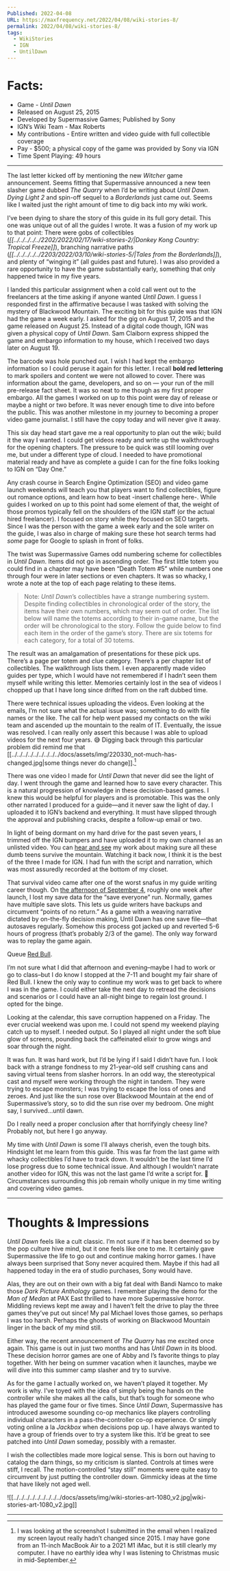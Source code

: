 ```yaml
---
Published: 2022-04-08
URL: https://maxfrequency.net/2022/04/08/wiki-stories-8/
permalink: 2022/04/08/wiki-stories-8/
tags:
  - WikiStories
  - IGN
  - UntilDawn
---
```

# Facts:

- Game - *Until Dawn*
- Released on August 25, 2015
- Developed by Supermassive Games; Published by Sony
- IGN’s Wiki Team - Max Roberts
- My contributions - Entire written and video guide with full collectible coverage
- Pay - $500; a physical copy of the game was provided by Sony via IGN
- Time Spent Playing: 49 hours

---

The last letter kicked off by mentioning the new *Witcher* game announcement. Seems fitting that Supermassive announced a new teen slasher game dubbed *The Quarry* when I’d be writing about *Until Dawn*. *Dying Light 2* and spin-off sequel to a *Borderlands* just came out. Seems like I waited just the right amount of time to dig back into my wiki work.

I’ve been dying to share the story of this guide in its full gory detail. This one was unique out of all the guides I wrote. It was a fusion of my work up to that point: There were gobs of collectibles (*[[../../../../../2202/2022/02/17/wiki-stories-2/|Donkey Kong Country: Tropical Freeze]]*), branching narrative paths (*[[../../../../../2203/2022/03/10/wiki-stories-5/|Tales from the Borderlands]]*), and plenty of “winging it” (all guides past and future). I was also provided a rare opportunity to have the game substantially early, something that only happened twice in my five years.

I landed this particular assignment when a cold call went out to the freelancers at the time asking if anyone wanted *Until Dawn*. I guess I responded first in the affirmative because I was tasked with solving the mystery of Blackwood Mountain. The exciting bit for this guide was that IGN had the game a week early. I asked for the gig on August 17, 2015 and the game released on August 25. Instead of a digital code though, IGN was given a physical copy of *Until Dawn*. Sam Claiborn express shipped the game and embargo information to my house, which I received two days later on August 19.

The barcode was hole punched out. I wish I had kept the embargo information so I could peruse it again for this letter. I recall **bold red lettering** to mark spoilers and content we were not allowed to cover. There was information about the game, developers, and so on — your run of the mill pre-release fact sheet. It was so neat to me though as my first proper embargo. All the games I worked on up to this point were day of release or maybe a night or two before. It was never enough time to dive into before the public. This was another milestone in my journey to becoming a proper video game journalist. I still have the copy today and will never give it away.

This six day head start gave me a real opportunity to plan out the wiki; build it the way I wanted. I could get videos ready and write up the walkthroughs for the opening chapters. The pressure to be quick was still looming over me, but under a different type of cloud. I needed to have promotional material ready and have as complete a guide I can for the fine folks looking to IGN on “Day One.”

Any crash course in Search Engine Optimization (SEO) and video game launch weekends will teach you that players want to find collectibles, figure out romance options, and learn how to beat -insert challenge here-. While guides I worked on up to this point had some element of that, the weight of those promos typically fell on the shoulders of the IGN staff (or the actual hired freelancer). I focused on story while they focused on SEO targets. Since I was the person with the game a week early and the sole writer on the guide, I was also in charge of making sure these hot search terms had *some* page for Google to splash in front of folks.

The twist was Supermassive Games odd numbering scheme for collectibles in *Until Dawn*. Items did not go in ascending order. The first little totem you could find in a chapter may have been “Death Totem #5” while numbers one through four were in later sections or even chapters. It was so whacky, I wrote a note at the top of each page relating to these items.

> Note: *Until Dawn*’s collectibles have a strange numbering system. Despite finding collectibles in chronological order of the story, the items have their own numbers, which may seem out of order. The list below will name the totems according to their in-game name, but the order will be chronological to the story. Follow the guide below to find each item in the order of the game’s story. There are six totems for each category, for a total of 30 totems.

The result was an amalgamation of presentations for these pick ups. There’s a page per totem and clue category. There’s a per chapter list of collectibles. The walkthrough lists them. I even apparently made video guides per type, which I would have not remembered if I hadn’t seen them myself while writing this letter. Memories certainly lost in the sea of videos I chopped up that I have long since drifted from on the raft dubbed time.

There were technical issues uploading the videos. Even looking at the emails, I’m not sure what the actual issue was; something to do with file names or the like. The call for help went passed my contacts on the wiki team and ascended up the mountain to the realm of IT. Eventually, the issue was resolved. I can really only assert this because I was able to upload videos for the next four years. 😅 Digging back through this particular problem did remind me that [[../../../../../../../../../docs/assets/img/220330_not-much-has-changed.jpg|some things never do change]].[^1]

There was one video I made for *Until Dawn* that never did see the light of day. I went through the game and learned how to save every character. This is a natural progression of knowledge in these decision-based games. I knew this would be helpful for players and is promotable. This was the only other narrated I produced for a guide—and it never saw the light of day. I uploaded it to IGN’s backend and everything. It must have slipped through the approval and publishing cracks, despite a follow-up email or two.

In light of being dormant on my hard drive for the past seven years, I trimmed off the IGN bumpers and have uploaded it to my own channel as an unlisted video. You can [hear and see](https://youtu.be/oro9dFslSkw) my work about making sure all these dumb teens survive the mountain. Watching it back now, I think it is the best of the three I made for IGN. I had fun with the script and narration, which was most assuredly recorded at the bottom of my closet.

That survival video came after one of the worst snafus in my guide writing career though. On [the afternoon of September 4](https://twitter.com/MaxRoberts143/status/639863186850770944), roughly one week after launch, I lost my save data for the “save everyone” run. Normally, games have multiple save slots. This lets us guide writers have backups and circumvent “points of no return.” As a game with a weaving narrative dictated by on-the-fly decision making, Until Dawn has one save file—that autosaves regularly. Somehow this process got jacked up and reverted 5-6 hours of progress (that’s probably 2/3 of the game). The only way forward was to replay the game again.

Queue [Red Bull](https://www.redbull.com/us-en/abu-dhabi-f1-grand-prix-2021-race-report).

I’m not sure what I did that afternoon and evening–maybe I had to work or go to class–but I do know I stopped at the 7-11 and bought my fair share of Red Bull. I knew the only way to continue my work was to get back to where I was in the game. I could either take the next day to retread the decisions and scenarios or I could have an all-night binge to regain lost ground. I opted for the binge.

Looking at the calendar, this save corruption happened on a Friday. The ever crucial weekend was upon me. I could not spend my weekend playing catch up to myself. I needed output. So I played all night under the soft blue glow of screens, pounding back the caffeinated elixir to grow wings and soar through the night.

It was fun. It was hard work, but I’d be lying if I said I didn’t have fun. I look back with a strange fondness to my 21-year-old self crushing cans and saving virtual teens from slasher horrors. In an odd way, the stereotypical cast and myself were working through the night in tandem. They were trying to escape monsters; I was trying to escape the loss of ones and zeroes. And just like the sun rose over Blackwood Mountain at the end of Supermassive’s story, so to did the sun rise over my bedroom. One might say, I survived…until dawn.

Do I really need a proper conclusion after that horrifyingly cheesy line? Probably not, but here I go anyway.

My time with *Until Dawn* is some I’ll always cherish, even the tough bits. Hindsight let me learn from this guide. This was far from the last game with whacky collectibles I’d have to track down. It wouldn’t be the last time I’d lose progress due to some technical issue. And although I wouldn’t narrate another video for IGN, this was not the last game I’d write a script for. 😬 Circumstances surrounding this job remain wholly unique in my time writing and covering video games.

---
# Thoughts & Impressions

*Until Dawn* feels like a cult classic. I’m not sure if it has been deemed so by the pop culture hive mind, but it one feels like one to me. It certainly gave Supermassive the life to go out and continue making horror games. I have always been surprised that Sony never acquired them. Maybe if this had all happened today in the era of studio purchases, Sony would have.

Alas, they are out on their own with a big fat deal with Bandi Namco to make those *Dark Picture Anthology* games. I remember playing the demo for the *Man of Medan* at PAX East thrilled to have more Supermassive horror. Middling reviews kept me away and I haven’t felt the drive to play the three games they’ve put out since! My pal Michael loves those games, so perhaps I was too harsh. Perhaps the ghosts of working on Blackwood Mountain linger in the back of my mind still.

Either way, the recent announcement of *The Quarry* has me excited once again. This game is out in just two months and has *Until Dawn* in its blood. These decision horror games are one of Abby and I’s favorite things to play together. With her being on summer vacation when it launches, maybe we will dive into this summer camp slasher and try to survive.

As for the game I actually worked on, we haven’t played it together. My work is why. I’ve toyed with the idea of simply being the hands on the controller while she makes all the calls, but that’s tough for someone who has played the game four or five times. Since *Until Dawn*, Supermassive has introduced awesome sounding co-op mechanics like players controlling individual characters in a pass-the-controller co-op experience. Or simply voting online a la *Jackbox* when decisions pop up. I have always wanted to have a group of friends over to try a system like this. It’d be great to see patched into *Until Dawn* someday, possibly with a remaster.

I wish the collectibles made more logical sense. This is born out having to catalog the darn things, so my criticism is slanted. Controls at times were stiff, I recall. The motion-controlled “stay still” moments were quite easy to circumvent by just putting the controller down. Gimmicky ideas at the time that have likely not aged well.

![[../../../../../../../../../docs/assets/img/wiki-stories-art-1080_v2.jpg|wiki-stories-art-1080_v2.jpg]]

---
[^1]: I was looking at the screenshot I submitted in the email when I realized my screen layout really hadn’t changed since 2015. I may have gone from an 11-inch MacBook Air to a 2021 M1 iMac, but it is still clearly my computer. I have no earthly idea why I was listening to Christmas music in mid-September. 